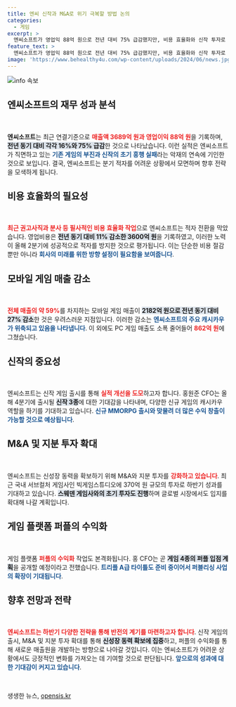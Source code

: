 ```yaml
---
title: 엔씨 신작과 M&A로 위기 극복할 방법 논의
categories:
  - 게임
excerpt: >
  엔씨소프트가 영업익 88억 원으로 전년 대비 75% 급감했지만, 비용 효율화와 신작 투자로 분기 적자를 모면했다. 하반기 새로운 게임 출시와 M&A로 신성장 동력을 확보할 전략을 세우고 있다.
feature_text: >
  엔씨소프트가 영업익 88억 원으로 전년 대비 75% 급감했지만, 비용 효율화와 신작 투자로 분기 적자를 모면했다. 하반기 새로운 게임 출시와 M&A로 신성장 동력을 확보할 전략을 세우고 있다.
image: 'https://www.behealthy4u.com/wp-content/uploads/2024/06/news.jpg'
---
```


<p><img src="https://www.behealthy4u.com/wp-content/uploads/2024/06/news.jpg" alt="info 속보" /></p>

<h2 data-ke-size="size26">엔씨소프트의 재무 성과 분석</h2>

<p data-ke-size="size16">&nbsp;</p>

<p><strong>엔씨소프트</strong>는 최근 연결기준으로 <b><span style="color: #ee2323;">매출액 3689억 원과 영업이익 88억 원</span></b>을 기록하며, <b><span style="background-color: #21538527;">전년 동기 대비 각각 16%와 75% 급감</span></b>한 것으로 나타났습니다. 이런 실적은 엔씨소프트가 직면하고 있는 <b><span style="color: #1a5490;">기존 게임의 부진과 신작의 초기 흥행 실패</span></b>라는 악재의 연속에 기인한 것으로 보입니다. 결국, 엔씨소프트는 분기 적자를 어려운 상황에서 모면하며 향후 전략을 모색하게 됩니다.</p>

<h2 data-ke-size="size26">비용 효율화의 필요성</h2>

<p data-ke-size="size16">&nbsp;</p>

<p><b><span style="color: #ee2323;">최근 권고사직과 분사 등 필사적인 비용 효율화 작업</span></b>으로 엔씨소프트는 적자 전환을 막았습니다. 영업비용은 <b><span style="background-color: #21538527;">전년 동기 대비 11% 감소한 3600억 원</span></b>을 기록하였고, 이러한 노력이 올해 2분기에 성공적으로 적자를 방지한 것으로 평가됩니다. 이는 단순한 비용 절감뿐만 아니라 <b><span style="color: #1a5490;">회사의 미래를 위한 방향 설정이 필요함을 보여줍니다</span></b>.</p>

<h2 data-ke-size="size26">모바일 게임 매출 감소</h2>

<p data-ke-size="size16">&nbsp;</p>

<p><b><span style="color: #ee2323;">전체 매출의 약 59%</span></b>를 차지하는 모바일 게임 매출이 <b><span style="background-color: #21538527;">2182억 원으로 전년 동기 대비 27% 감소</span></b>한 것은 우려스러운 지점입니다. 이러한 감소는 <b><span style="color: #1a5490;">엔씨소프트의 주요 캐시카우가 위축되고 있음을 나타냅니다</span></b>. 이 외에도 PC 게임 매출도 소폭 줄어들어 <b><span style="color: #ee2323;">862억 원</span></b>에 그쳤습니다.</p>

<h2 data-ke-size="size26">신작의 중요성</h2>

<p data-ke-size="size16">&nbsp;</p>

<p>엔씨소프트는 신작 게임 출시를 통해 <b><span style="color: #ee2323;">실적 개선을 도모</span></b>하고자 합니다. 홍원준 CFO는 올해 4분기에 출시될 <b><span style="background-color: #21538527;">신작 3종</span></b>에 대한 기대감을 나타내며, 다양한 신규 게임의 캐시카우 역할을 하기를 기대하고 있습니다. <b><span style="color: #1a5490;">신규 MMORPG 출시와 맞물려 더 많은 수익 창출이 가능할 것으로 예상됩니다</span></b>.</p>

<h2 data-ke-size="size26">M&A 및 지분 투자 확대</h2>

<p data-ke-size="size16">&nbsp;</p>

<p>엔씨소프트는 신성장 동력을 확보하기 위해 M&amp;A와 지분 투자를 <b><span style="color: #ee2323;">강화하고 있습니다</span></b>. 최근 국내 서브컬처 게임사인 빅게임스튜디오에 370억 원 규모의 투자로 하반기 성과를 기대하고 있습니다. <b><span style="background-color: #21538527;">스웨덴 게임사와의 초기 투자도 진행</span></b>하며 글로벌 시장에서도 입지를 확대해 나갈 계획입니다.</p>

<h2 data-ke-size="size26">게임 플랫폼 퍼플의 수익화</h2>

<p data-ke-size="size16">&nbsp;</p>

<p>게임 플랫폼 <b><span style="color: #ee2323;">퍼플의 수익화</span></b> 작업도 본격화됩니다. 홍 CFO는 곧 <b><span style="background-color: #21538527;">게임 4종의 퍼플 입점 계획</span></b>을 공개할 예정이라고 전했습니다. <b><span style="color: #1a5490;">트리플 A급 타이틀도 준비 중이어서 퍼블리싱 사업의 확장이 기대됩니다</span></b>.</p>

<h2 data-ke-size="size26">향후 전망과 전략</h2>

<p data-ke-size="size16">&nbsp;</p>

<p><b><span style="color: #ee2323;">엔씨소프트는 하반기 다양한 전략을 통해 반전의 계기를 마련하고자 합니다</span></b>. 신작 게임의 출시, M&amp;A 및 지분 투자 확대를 통해 <b><span style="background-color: #21538527;">신성장 동력 확보에 집중</span></b>하고, 퍼플의 수익화를 통해 새로운 매출원을 개발하는 방향으로 나아갈 것입니다. 이는 엔씨소프트가 어려운 상황에서도 긍정적인 변화를 가져오는 데 기여할 것으로 판단됩니다. <b><span style="color: #1a5490;">앞으로의 성과에 대한 기대감이 커지고 있습니다</span></b>. </p>

<p data-ke-size="size16">&nbsp;</p>
생생한 뉴스, <a href="https://opensis.kr" rel="dofollow">opensis.kr</a>


